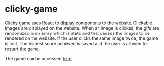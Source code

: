 # clicky-game

Clicky game uses React to display components to the website. Clickable images are displayed on the website. When an image is clicked, the gifs are randomized in an array which is state and that causes the images to be rendered on the website. If the user clicks the same image twice, the game is lost. The highest score achieved is saved and the user is allowed to restart the game.

The game can be accessed [here](https://samsonmarikwa.github.io/clicky-game/)

